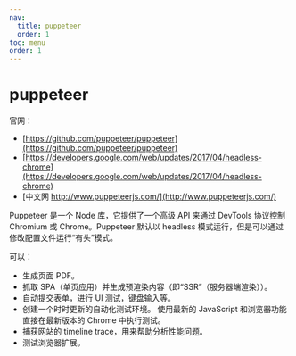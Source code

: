 ```yaml
---
nav:
  title: puppeteer
  order: 1
toc: menu
order: 1
---
```


# puppeteer

官网：

- [https://github.com/puppeteer/puppeteer](https://github.com/puppeteer/puppeteer)
- [https://developers.google.com/web/updates/2017/04/headless-chrome](https://developers.google.com/web/updates/2017/04/headless-chrome)
- [中文网 http://www.puppeteerjs.com/](http://www.puppeteerjs.com/)

Puppeteer 是一个 Node 库，它提供了一个高级 API 来通过 DevTools 协议控制 Chromium 或 Chrome。Puppeteer 默认以 headless 模式运行，但是可以通过修改配置文件运行“有头”模式。

可以：

- 生成页面 PDF。
- 抓取 SPA（单页应用）并生成预渲染内容（即“SSR”（服务器端渲染））。
- 自动提交表单，进行 UI 测试，键盘输入等。
- 创建一个时时更新的自动化测试环境。 使用最新的 JavaScript 和浏览器功能直接在最新版本的 Chrome 中执行测试。
- 捕获网站的 timeline trace，用来帮助分析性能问题。
- 测试浏览器扩展。
